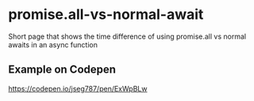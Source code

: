 # promise.all-vs-normal-await
Short page that shows the time difference of using promise.all vs normal awaits in an async function

## Example on Codepen
https://codepen.io/jseg787/pen/ExWpBLw